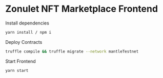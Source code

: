 # Zonulet NFT Marketplace Frontend

Install dependencies

```sh
yarn install / npm i
```

Deploy Contracts

```sh
truffle compile && truffle migrate --network mantleTestnet
```

Start Frontend

```sh
yarn start
```
